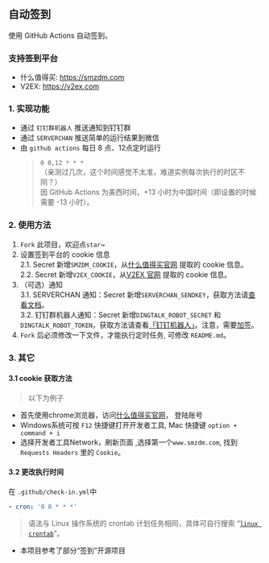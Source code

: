 ## 自动签到
使用 GitHub Actions 自动签到。

### 支持签到平台
- 什么值得买: https://smzdm.com
- V2EX: https://v2ex.com

### 1. 实现功能
+ 通过 `钉钉群机器人` 推送通知到钉钉群
+ 通过 `SERVERCHAN` 推送简单的运行结果到微信
+ 由 `github actions` 每日 8 点、12点定时运行
  > `0 0,12 * * *`    
  > （亲测过几次，这个时间感觉不太准，难道实例每次执行的时区不同？）   
  > 因 GitHub Actions 为美西时间，+13 小时为中国时间（即设置的时候需要 -13 小时）。

### 2. 使用方法
1. `Fork` 此项目，欢迎点`star`~
2. 设置签到平台的 cookie 信息    
    2.1. Secret 新增`SMZDM_COOKIE`，从[什么值得买官网](https://www.smzdm.com/) 提取的 cookie 信息。   
    2.2. Secret 新增`V2EX_COOKIE`，从[V2EX 官网](https://v2ex.com/) 提取的 cookie 信息。   
3. （可选）通知   
    3.1. SERVERCHAN 通知：Secret 新增`SERVERCHAN_SENDKEY`，获取方法请[查看文档](https://sct.ftqq.com/)。   
    3.2. 钉钉群机器人通知：Secret 新增`DINGTALK_ROBOT_SECRET` 和 `DINGTALK_ROBOT_TOKEN`，获取方法请查看[「钉钉机器人」](https://developers.dingtalk.com/document/robots/custom-robot-access)。注意，需要[加签](https://developers.dingtalk.com/document/robots/customize-robot-security-settings/title-7fs-kgs-36x)。   
4. `Fork` 后必须修改一下文件，才能执行定时任务, 可修改 `README.md`。


### 3. 其它
#### 3.1 cookie 获取方法
> 以下为例子   
+ 首先使用chrome浏览器，访问[什么值得买官网](https://www.smzdm.com/)， 登陆账号
+ Windows系统可按 `F12` 快捷键打开开发者工具, Mac 快捷键 `option + command + i`
+ 选择开发者工具Network，刷新页面 ,选择第一个`www.smzdm.com`, 找到 `Requests Headers` 里的 `Cookie`。

#### 3.2 更改执行时间
在 `.github/check-in.yml`中
```yml
- cron: '0 0 * * *'
```

> 语法与 Linux 操作系统的 crontab 计划任务相同，具体可自行搜索 “[`linux crontab`](https://www.man7.org/linux/man-pages/man5/crontab.5.html)”。

- 本项目参考了部分“签到”开源项目
  